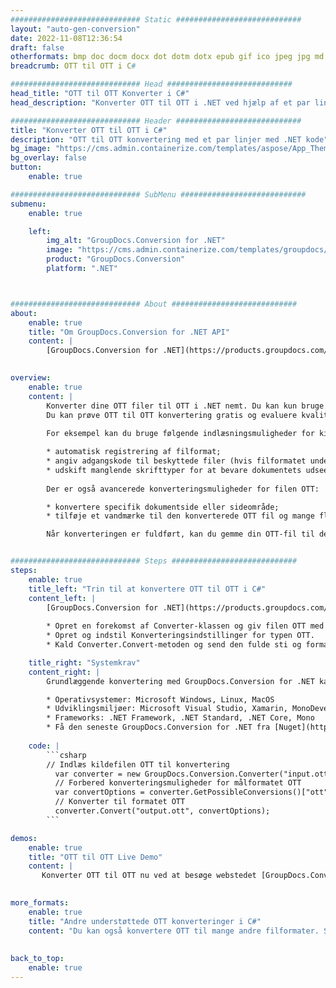 ```yaml
---
############################# Static ############################
layout: "auto-gen-conversion"
date: 2022-11-08T12:36:54
draft: false
otherformats: bmp doc docm docx dot dotm dotx epub gif ico jpeg jpg md odt ott pdf png psd rtf tex tif tiff txt xps
breadcrumb: OTT til OTT i C#

############################# Head ############################
head_title: "OTT til OTT Konverter i C#"
head_description: "Konverter OTT til OTT i .NET ved hjælp af et par linjer kode. Brug GroupDocs Document Conversion API til at konvertere over 160 filformater."

############################# Header ############################
title: "Konverter OTT til OTT i C#"
description: "OTT til OTT konvertering med et par linjer med .NET kode"
bg_image: "https://cms.admin.containerize.com/templates/aspose/App_Themes/V3/images/bg/header1.png"
bg_overlay: false
button:
    enable: true

############################# SubMenu ############################
submenu:
    enable: true

    left:
        img_alt: "GroupDocs.Conversion for .NET"
        image: "https://cms.admin.containerize.com/templates/groupdocs/images/product-logos/90x90-noborder/groupdocs-conversion-net.png"
        product: "GroupDocs.Conversion"
        platform: ".NET"



############################# About ############################
about:
    enable: true
    title: "Om GroupDocs.Conversion for .NET API"
    content: |
        [GroupDocs.Conversion for .NET](https://products.groupdocs.com/conversion/net/) kan bruges til at konvertere Microsoft Word, Excel, PowerPoint, PDF, Visio og andre formater. GroupDocs.Conversion er en selvstændig API, der er velegnet til back-end og interne systemer, hvor høj ydeevne er påkrævet. Det afhænger ikke af nogen software som Microsoft eller Open Office.
    

overview:
    enable: true
    content: |
        Konverter dine OTT filer til OTT i .NET nemt. Du kan kun bruge et par C# kodelinjer i enhver platform efter eget valg, såsom - Windows, Linux, macOS.
        Du kan prøve OTT til OTT konvertering gratis og evaluere kvaliteten af ​​konverteringsresultaterne. Sammen med simple filkonverteringsscenarier kan du prøve mere avancerede muligheder for at indlæse kilden OTT fil og for at gemme output OTT resultat. 
        
        For eksempel kan du bruge følgende indlæsningsmuligheder for kilden OTT:

        * automatisk registrering af filformat;
        * angiv adgangskode til beskyttede filer (hvis filformatet understøtter det);
        * udskift manglende skrifttyper for at bevare dokumentets udseende.
        
        Der er også avancerede konverteringsmuligheder for filen OTT:

        * konvertere specifik dokumentside eller sideområde;
        * tilføje et vandmærke til den konverterede OTT fil og mange flere.

        Når konverteringen er fuldført, kan du gemme din OTT-fil til den lokale filsti eller ethvert tredjepartslager som FTP, Amazon S3, Google Drive, Dropbox osv. Bemærk venligst - for at konvertere OTT til {{ TO}} er der ikke behov for yderligere software installeret - som MS Office, Open Office, Adobe Acrobat Reader osv.


############################# Steps ############################
steps:
    enable: true
    title_left: "Trin til at konvertere OTT til OTT i C#"
    content_left: |
        [GroupDocs.Conversion for .NET](https://products.groupdocs.com/conversion/net/) gør det nemt for udviklere at konvertere en OTT fil til OTT med et par linjer kode.
        
        * Opret en forekomst af Converter-klassen og giv filen OTT med den fulde sti
        * Opret og indstil Konverteringsindstillinger for typen OTT.
        * Kald Converter.Convert-metoden og send den fulde sti og format (OTT) som en parameter

    title_right: "Systemkrav"
    content_right: |
        Grundlæggende konvertering med GroupDocs.Conversion for .NET kan udføres med nogle få enkle trin. Vores API'er understøttes på alle større platforme og operativsystemer. Før du udfører koden nedenfor, skal du sørge for, at du har følgende forudsætninger installeret på dit system.

        * Operativsystemer: Microsoft Windows, Linux, MacOS
        * Udviklingsmiljøer: Microsoft Visual Studio, Xamarin, MonoDevelop
        * Frameworks: .NET Framework, .NET Standard, .NET Core, Mono
        * Få den seneste GroupDocs.Conversion for .NET fra [Nuget](https://www.nuget.org/packages/groupdocs.conversion)
         
    code: |
        ```csharp    
        // Indlæs kildefilen OTT til konvertering
          var converter = new GroupDocs.Conversion.Converter("input.ott");
          // Forbered konverteringsmuligheder for målformatet OTT
          var convertOptions = converter.GetPossibleConversions()["ott"].ConvertOptions;
          // Konverter til formatet OTT
          converter.Convert("output.ott", convertOptions);
        ```

demos:
    enable: true
    title: "OTT til OTT Live Demo"
    content: |
       Konverter OTT til OTT nu ved at besøge webstedet [GroupDocs.Conversion App](https://products.groupdocs.app/conversion/family). Online demo har følgende fordele
          

more_formats:
    enable: true
    title: "Andre understøttede OTT konverteringer i C#"
    content: "Du kan også konvertere OTT til mange andre filformater. Se venligst listen nedenfor."
       
       
back_to_top:
    enable: true
---
```

